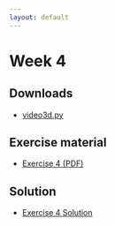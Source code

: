 ```yaml
---
layout: default
---
```


# Week 4

## Downloads

 - [video3d.py](https://raw.github.com/jensengroup/molstat/master/tools/video3d.py)

## Exercise material

 - [Exercise 4 (PDF)](https://github.com/jensengroup/molstat/raw/master/week_4/handout/exercise_4.pdf)

## Solution

 - [Exercise 4 Solution](https://raw.github.com/jensengroup/molstat/master/week_4/solution/solution_week4.py)

